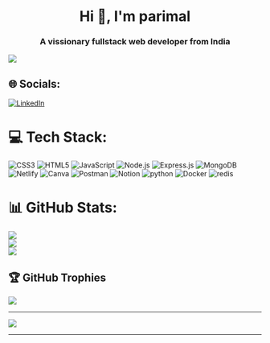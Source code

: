 <h1 align="center">Hi 👋, I'm parimal</h1>
<h3 align="center">A vissionary fullstack web developer from India</h3>
<img src="https://media0.giphy.com/media/BaRZyxBaUCO2u37k96/giphy.gif?cid=ecf05e47162fjnrat5mnkl82atni5xyvco28xvj6lyxtizld&rid=giphy.gif&ct=g" align="center" style="width: 100% , height:200px " />




## 🌐 Socials:

[![LinkedIn](https://img.shields.io/badge/LinkedIn-%230077B5.svg?logo=linkedin&logoColor=white)](https://www.linkedin.com/in/parimal-paramanik-126176249)


# 💻 Tech Stack:
![CSS3](https://img.shields.io/badge/css3-%231572B6.svg?style=for-the-badge&logo=css3&logoColor=white) ![HTML5](https://img.shields.io/badge/html5-%23E34F26.svg?style=for-the-badge&logo=html5&logoColor=white) ![JavaScript](https://img.shields.io/badge/javascript-%23323330.svg?style=for-the-badge&logo=javascript&logoColor=%23F7DF1E) ![Node.js](https://img.shields.io/badge/Node.js-43853d?style=for-the-badge&logo=node.js&logoColor=white) ![Express.js](https://img.shields.io/badge/Express.js-000000?style=for-the-badge&logo=express&logoColor=white) ![MongoDB](https://img.shields.io/badge/MongoDB-white?style=for-the-badge&logo=mongodb&logoColor=4EA94B) ![Netlify](https://img.shields.io/badge/netlify-%23000000.svg?style=for-the-badge&logo=netlify&logoColor=#00C7B7) ![Canva](https://img.shields.io/badge/Canva-%2300C4CC.svg?style=for-the-badge&logo=Canva&logoColor=white) ![Postman](https://img.shields.io/badge/Postman-FF6C37?style=for-the-badge&logo=postman&logoColor=white) ![Notion](https://img.shields.io/badge/Notion-%23000000.svg?style=for-the-badge&logo=notion&logoColor=white)
![python](https://img.shields.io/badge/Python-%23000000.svg?style=for-the-badge&logo=python&logoColor=yellow)
![Docker](https://img.shields.io/badge/Docker-%23000000.svg?style=for-the-badge&logo=docker&logoColor=blue)
![redis](https://img.shields.io/badge/redis-%23000000.svg?style=for-the-badge&logo=redis&logoColor=red)

# 📊 GitHub Stats:
![](https://github-readme-stats.vercel.app/api?username=parimal-paramanik&theme=radical&hide_border=false&include_all_commits=true&count_private=true)<br/>
![](https://github-readme-streak-stats.herokuapp.com/?user=parimal-paramanik&theme=radical&hide_border=false)<br/>
![](https://github-readme-stats.vercel.app/api/top-langs/?username=parimal-paramanik&theme=radical&hide_border=false&include_all_commits=true&count_private=true&layout=compact)


## 🏆 GitHub Trophies
![](https://github-profile-trophy.vercel.app/?username=parimal-paramanik&theme=radical&no-frame=false&no-bg=true&margin-w=4)

---
[![](https://visitcount.itsvg.in/api?id=parimal-paramanik&icon=7&color=0)](https://visitcount.itsvg.in)

---------
